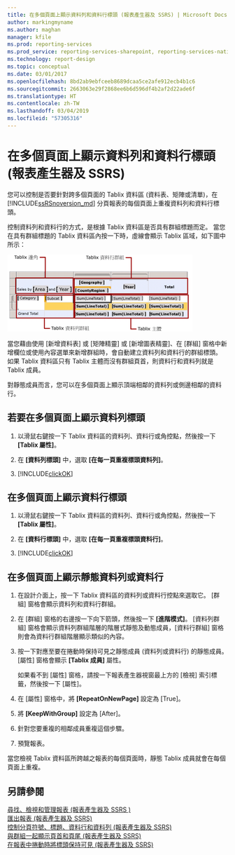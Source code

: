 ```yaml
---
title: 在多個頁面上顯示資料列和資料行標頭 (報表產生器及 SSRS) | Microsoft Docs
author: markingmyname
ms.author: maghan
manager: kfile
ms.prod: reporting-services
ms.prod_service: reporting-services-sharepoint, reporting-services-native
ms.technology: report-design
ms.topic: conceptual
ms.date: 03/01/2017
ms.openlocfilehash: 8bd2ab9ebfceeb8689dcaa5ce2afe912ecb4b1c6
ms.sourcegitcommit: 2663063e29f2868ee6b6d596df4b2af2d22ade6f
ms.translationtype: HT
ms.contentlocale: zh-TW
ms.lasthandoff: 03/04/2019
ms.locfileid: "57305316"
---
```

# <a name="display-row-and-column-headers-on-multiple-pages-report-builder-and-ssrs"></a>在多個頁面上顯示資料列和資料行標頭 (報表產生器及 SSRS)

  您可以控制是否要針對跨多個頁面的 Tablix 資料區 (資料表、矩陣或清單)，在 [!INCLUDE[ssRSnoversion_md](../../includes/ssrsnoversion-md.md)] 分頁報表的每個頁面上重複資料列和資料行標頭。
  
 控制資料列和資料行的方式，是根據 Tablix 資料區是否具有群組標題而定。 當您在具有群組標題的 Tablix 資料區內按一下時，虛線會顯示 Tablix 區域，如下圖中所示：  
  
 ![Tablix data region areas](../../reporting-services/report-design/media/rs-tablixareas.gif "Tablix data region areas")  
  
 當您藉由使用 [新增資料表] 或 [矩陣精靈] 或 [新增圖表精靈]、在 [群組] 窗格中新增欄位或使用內容選單來新增群組時，會自動建立資料列和資料行的群組標頭。 如果 Tablix 資料區只有 Tablix 主體而沒有群組頁首，則資料行和資料列就是 Tablix 成員。  
  
 對靜態成員而言，您可以在多個頁面上顯示頂端相鄰的資料列或側邊相鄰的資料行。  
  
## <a name="to-display-row-headers-on-multiple-pages"></a>若要在多個頁面上顯示資料列標頭  
  
1. 以滑鼠右鍵按一下 Tablix 資料區的資料列、資料行或角控點，然後按一下 **[Tablix 屬性]**。  
  
2. 在 **[資料列標頭]** 中，選取 **[在每一頁重複標頭資料列]**。  
  
3. [!INCLUDE[clickOK](../../includes/clickok-md.md)]  
  
## <a name="to-display-column-headers-on-multiple-pages"></a>在多個頁面上顯示資料行標頭  
  
1. 以滑鼠右鍵按一下 Tablix 資料區的資料列、資料行或角控點，然後按一下 **[Tablix 屬性]**。  
  
2. 在 **[資料行標頭]** 中，選取 **[在每一頁重複標頭資料行]**。  
  
3. [!INCLUDE[clickOK](../../includes/clickok-md.md)]  
  
## <a name="to-display-a-static-row-or-column-on-multiple-pages"></a>在多個頁面上顯示靜態資料列或資料行  
  
1. 在設計介面上，按一下 Tablix 資料區的資料列或資料行控點來選取它。 [群組] 窗格會顯示資料列和資料行群組。  
  
2. 在 [群組] 窗格的右邊按一下向下箭頭，然後按一下 **[進階模式]**。 [資料列群組] 窗格會顯示資料列群組階層的階層式靜態及動態成員，[資料行群組] 窗格則會為資料行群組階層顯示類似的內容。  
  
3. 按一下對應至要在捲動時保持可見之靜態成員 (資料列或資料行) 的靜態成員。 [屬性] 窗格會顯示 **[Tablix 成員]** 屬性。  
  
     如果看不到 [屬性] 窗格，請按一下報表產生器視窗最上方的 [檢視] 索引標籤，然後按一下 [屬性]。  
  
4. 在 [屬性] 窗格中，將 **[RepeatOnNewPage]** 設定為 [True]。  
  
5. 將 **[KeepWithGroup]** 設定為 [After]。  
  
6. 針對您要重複的相鄰成員重複這個步驟。  
  
7. 預覽報表。  
  
 當您檢視 Tablix 資料區所跨越之報表的每個頁面時，靜態 Tablix 成員就會在每個頁面上重複。  
  
## <a name="see-also"></a>另請參閱  
 [尋找、檢視和管理報表 &#40;報表產生器及 SSRS &#41;](../../reporting-services/report-builder/finding-viewing-and-managing-reports-report-builder-and-ssrs.md)   
 [匯出報表 &#40;報表產生器及 SSRS&#41;](../../reporting-services/report-builder/export-reports-report-builder-and-ssrs.md)   
 [控制分頁符號、標題、資料行和資料列 &#40;報表產生器及 SSRS&#41;](../../reporting-services/report-design/controlling-page-breaks-headings-columns-and-rows-report-builder-and-ssrs.md)   
 [與群組一起顯示頁首和頁尾 &#40;報表產生器及 SSRS&#41;](../../reporting-services/report-design/display-headers-and-footers-with-a-group-report-builder-and-ssrs.md)   
 [在報表中捲動時將標頭保持可見 &#40;報表產生器及 SSRS&#41;](../../reporting-services/report-design/keep-headers-visible-when-scrolling-through-a-report-report-builder-and-ssrs.md)  
  
  
